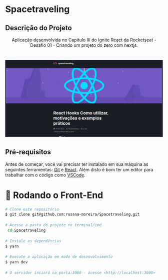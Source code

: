 # Spacetraveling

<h2>Descrição do Projeto</h2>
<p align="center">
Aplicação desenvolvida no   Capítulo III do Ignite React da Rocketseat - Desafio 01 -  Criando um projeto do zero com nextjs.
</p>

<h1 align="center">
  <img alt="logo" title="#logo" src="./git/git.png" />
</h1>
<h2>Pré-requisitos</h2>

Antes de começar, você vai precisar ter instalado em sua máquina as seguintes ferramentas:
[Git](https://git-scm.com) e [React](https://pt-br.reactjs.org/).
Além disto é bom ter um editor para trabalhar com o código como [VSCode](https://code.visualstudio.com/).

# 🎲 Rodando o Front-End

```bash
# Clone este repositório
$ git clone git@github.com:rosana-moreira/Spacetraveling.git

# Acesse a pasta do projeto no terminal/cmd
 cd Spacetraveling

# Instale as dependências
$ yarn

# Execute a aplicação em modo de desenvolvimento
$ yarn dev

# O servidor inciará na porta:3000 - acesse <http://localhost:3000>

```
